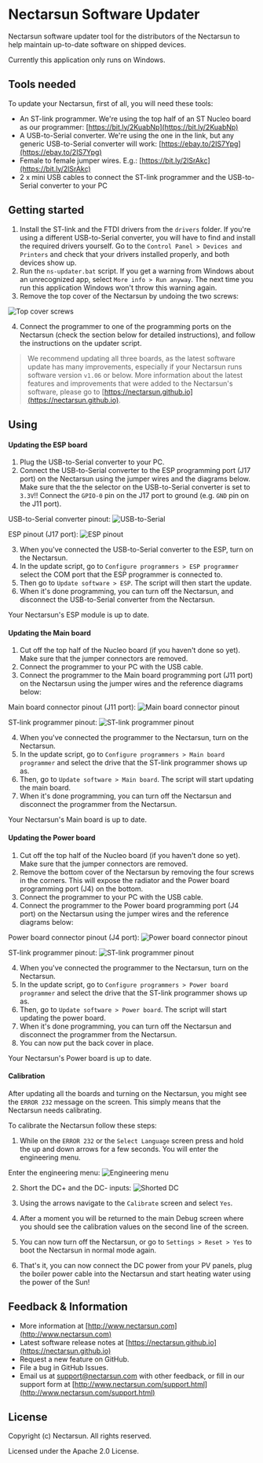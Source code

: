 # Nectarsun Software Updater
Nectarsun software updater tool for the distributors of the Nectarsun to help maintain up-to-date software on shipped devices. 

Currently this application only runs on Windows. 

## Tools needed
To update your Nectarsun, first of all, you will need these tools:
- An ST-link programmer. We're using the top half of an ST Nucleo board as our programmer: [https://bit.ly/2KuabNp](https://bit.ly/2KuabNp)
- A USB-to-Serial converter. We're using the one in the link, but any generic USB-to-Serial converter will work: [https://ebay.to/2IS7Ypg](https://ebay.to/2IS7Ypg)
- Female to female jumper wires. E.g.: [https://bit.ly/2lSrAkc](https://bit.ly/2lSrAkc)
- 2 x mini USB cables to connect the ST-link programmer and the USB-to-Serial converter to your PC

## Getting started
1. Install the ST-link and the FTDI drivers from the `drivers` folder. If you're using a different USB-to-Serial converter, you will have to find and install the required drivers yourself. Go to the `Control Panel > Devices and Printers` and check that your drivers installed properly, and both devices show up.
2. Run the `ns-updater.bat` script. If you get a warning from Windows about an unrecognized app, select `More info > Run anyway`. The next time you run this application Windows won't throw this warning again.
3. Remove the top cover of the Nectarsun by undoing the two screws:

![Top cover screws][top-cover-screws]

4. Connect the programmer to one of the programming ports on the Nectarsun (check the section below for detailed instructions), and follow the instructions on the updater script.

>We recommend updating all three boards, as the latest software update has many improvements, especially if your Nectarsun runs software version `v1.06` or below. More information about the latest features and improvements that were added to the Nectarsun's software, please go to [https://nectarsun.github.io](https://nectarsun.github.io).

## Using
#### Updating the ESP board
1. Plug the USB-to-Serial converter to your PC.
2. Connect the USB-to-Serial converter to the ESP programming port (J17 port) on the Nectarsun using the jumper wires and the diagrams below. Make sure that the the selector on the USB-to-Serial converter is set to `3.3V`!! Connect the `GPIO-0` pin on the J17 port to ground (e.g. `GND` pin on the J11 port).

USB-to-Serial converter pinout:
![USB-to-Serial][usb-to-serial-pinout]

ESP pinout (J17 port):
![ESP pinout][esp-pinout]

3. When you've connected the USB-to-Serial converter to the ESP, turn on the Nectarsun.
4. In the update script, go to `Configure programmers > ESP programmer` select the COM port that the ESP programmer is connected to.
5. Then go to `Update software > ESP`. The script will then start the update.
6. When it's done programming, you can turn off the Nectarsun, and disconnect the USB-to-Serial converter from the Nectarsun.

Your Nectarsun's ESP module is up to date.

#### Updating the Main board
1. Cut off the top half of the Nucleo board (if you haven't done so yet). Make sure that the jumper connectors are removed.
2. Connect the programmer to your PC with the USB cable.
3. Connect the programmer to the Main board programming port (J11 port) on the Nectarsun using the jumper wires and the reference diagrams below:

Main board connector pinout (J11 port):
![Main board connector pinout][main-port-pinout]

ST-link programmer pinout:
![ST-link programmer pinout][st-link-pinout]

4. When you've connected the programmer to the Nectarsun, turn on the Nectarsun.
4. In the update script, go to `Configure programmers > Main board programmer` and select the drive that the ST-link programmer shows up as.
5. Then, go to `Update software > Main board`. The script will start updating the main board.
6. When it's done programming, you can turn off the Nectarsun and disconnect the programmer from the Nectarsun.

Your Nectarsun's Main board is up to date.

#### Updating the Power board
1. Cut off the top half of the Nucleo board (if you haven't done so yet). Make sure that the jumper connectors are removed.
3. Remove the bottom cover of the Nectarsun by removing the four screws in the corners. This will expose the radiator and the Power board programming port (J4) on the bottom.
2. Connect the programmer to your PC with the USB cable.
3. Connect the programmer to the Power board programming port (J4 port) on the Nectarsun using the jumper wires and the reference diagrams below:

Power board connector pinout (J4 port):
![Power board connector pinout][power-port-pinout]

ST-link programmer pinout:
![ST-link programmer pinout][st-link-pinout]

4. When you've connected the programmer to the Nectarsun, turn on the Nectarsun.
4. In the update script, go to `Configure programmers > Power board programmer` and select the drive that the ST-link programmer shows up as.
5. Then, go to `Update software > Power board`. The script will start updating the power board.
6. When it's done programming, you can turn off the Nectarsun and disconnect the programmer from the Nectarsun.
7. You can now put the back cover in place.

Your Nectarsun's Power board is up to date.

#### Calibration
After updating all the boards and turning on the Nectarsun, you might see the `ERROR 232` message on the screen. This simply means that the Nectarsun needs calibrating.

To calibrate the Nectarsun follow these steps:
1. While on the `ERROR 232` or the `Select Language` screen press and hold the up and down arrows for a few seconds. You will enter the engineering menu.

Enter the engineering menu:
![Engineering menu][engineering-menu]

2. Short the DC+ and the DC- inputs:
![Shorted DC][shorted-dc]

3. Using the arrows navigate to the `Calibrate` screen and select `Yes`.
4. After a moment you will be returned to the main Debug screen where you should see the calibration values on the second line of the screen.
5. You can now turn off the Nectarsun, or go to `Settings > Reset > Yes` to boot the Nectarsun in normal mode again.
6. That's it, you can now connect the DC power from your PV panels, plug the boiler power cable into the Nectarsun and start heating water using the power of the Sun!

## Feedback & Information
- More information at [http://www.nectarsun.com](http://www.nectarsun.com)
- Latest software release notes at [https://nectarsun.github.io](https://nectarsun.github.io)
- Request a new feature on GitHub.
- File a bug in GitHub Issues.
- Email us at [support@nectarsun.com](mailto:support@nectarsun.com) with other feedback, or fill in our support form at [http://www.nectarsun.com/support.html](http://www.nectarsun.com/support.html)

## License
Copyright (c) Nectarsun. All rights reserved.

Licensed under the Apache 2.0 License.

[top-cover-screws]: https://github.com/NectarSun/nectarsun-update-package/raw/master/img/ns-1.png "Top cover screws"
[engineering-menu]: https://github.com/NectarSun/nectarsun-update-package/raw/master/img/ns-2.png "Engineering menu"
[esp-pinout]: https://github.com/NectarSun/nectarsun-update-package/raw/master/img/ns-3.png "ESP pinout"
[main-port-pinout]: https://github.com/NectarSun/nectarsun-update-package/raw/master/img/ns-4.png "Main board pinout"
[usb-to-serial-pinout]: https://github.com/NectarSun/nectarsun-update-package/raw/master/img/ns-5.png "USB-to-Serial pinout"
[st-link-pinout]: https://github.com/NectarSun/nectarsun-update-package/raw/master/img/ns-6.png "ST-link pinout"
[power-port-pinout]: https://github.com/NectarSun/nectarsun-update-package/raw/master/img/ns-7.png "Power board pinout"
[shorted-dc]: https://github.com/NectarSun/nectarsun-update-package/raw/master/img/ns-8.png "Shorted DC"